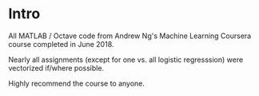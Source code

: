 # Intro

All MATLAB / Octave code from Andrew Ng's Machine Learning Coursera course completed in June 2018. 

Nearly all assignments (except for one vs. all logistic regresssion) were vectorized if/where possible. 

Highly recommend the course to anyone. 
